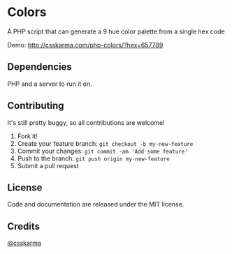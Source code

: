 # Colors
A PHP script that can generate a 9 hue color palette from a single hex code

Demo: http://csskarma.com/php-colors/?hex=657789

## Dependencies
PHP and a server to run it on.

## Contributing
It's still pretty buggy, so all contributions are welcome!

1. Fork it!
2. Create your feature branch: `git checkout -b my-new-feature`
3. Commit your changes: `git commit -am 'Add some feature'`
4. Push to the branch: `git push origin my-new-feature`
5. Submit a pull request

## License

Code and documentation are released under the MIT license.

## Credits

[@csskarma](http://twitter.com/csskarma)
